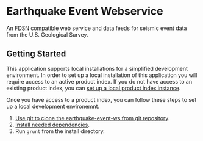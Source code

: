 Earthquake Event Webservice
===========================

An [FDSN](http://www.fdsn.org/webservices/FDSN-WS-Specifications-1.1.pdf)
compatible web service and data feeds for seismic event data from the U.S.
Geological Survey.

Getting Started
---------------

This application supports local installations for a simplified development
environment. In order to set up a local installation of this application you
will require access to an active product index. If you do not have access to an
existing product index, you can [set up a local product index instance](http://ehppdl1.cr.usgs.gov/).

Once you have access to a product index, you can follow these steps to set up
a local development environemnt.

1. [Use git to clone the earthquake-event-ws from git repository](docs/git.md).
2. [Install needed dependencies](docs/deps.md).
3. Run ```grunt``` from the install directory.